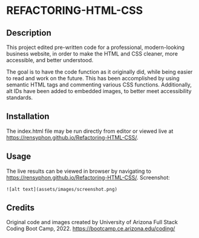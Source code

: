 # REFACTORING-HTML-CSS

## Description

This project edited pre-written code for a professional, modern-looking business website, in order to make the HTML and CSS cleaner, more accessible, and better understood.

The goal is to have the code function as it originally did, while being easier to read and work on the future. This has been accomplished by using semantic HTML tags and commenting various CSS functions. Additionally, alt IDs have been added to embedded images, to better meet accessibility standards.

## Installation

The index.html file may be run directly from editor or viewed live at https://rensyphon.github.io/Refactoring-HTML-CSS/.

## Usage

The live results can be viewed in browser by navigating to https://rensyphon.github.io/Refactoring-HTML-CSS/. Screenshot:

    ![alt text](assets/images/screenshot.png)


## Credits

Original code and images created by University of Arizona Full Stack Coding Boot Camp, 2022. https://bootcamp.ce.arizona.edu/coding/





